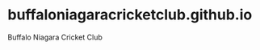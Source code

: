buffaloniagaracricketclub.github.io
===================================

Buffalo Niagara Cricket Club
